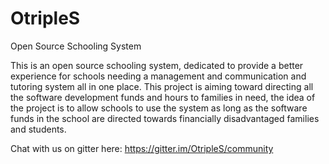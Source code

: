 # OtripleS
Open Source Schooling System

This is an open source schooling system, dedicated to provide a better experience for schools needing a management and communication and tutoring system all in one place.
This project is aiming toward directing all the software development funds and hours to families in need, the idea of the project is to allow schools to use the system as long as the software funds in the school are directed towards financially disadvantaged families and students.


Chat with us on gitter here: https://gitter.im/OtripleS/community
